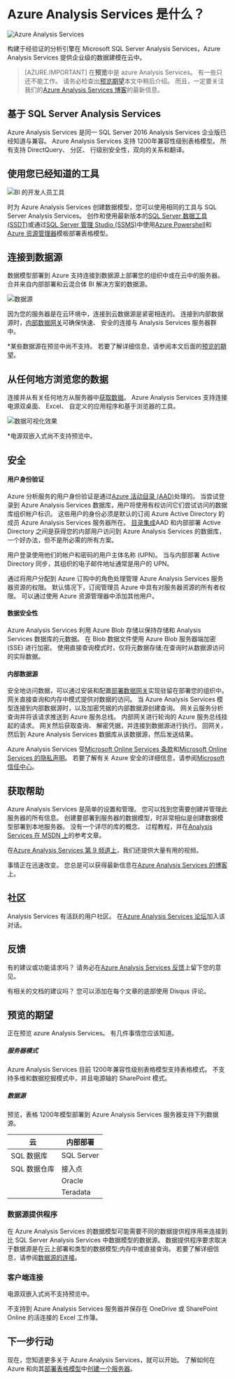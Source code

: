 <properties
   pageTitle="什么是 Azure Analysis Services |Microsoft Azure"
   description="在 Azure 中获得 Analysis Services 的大框架。"
   services="analysis-services"
   documentationCenter=""
   authors="minewiskan"
   manager="erikre"
   editor=""
   tags=""/>
<tags
   ms.service="analysis-services"
   ms.devlang="NA"
   ms.topic="article"
   ms.tgt_pltfrm="NA"
   ms.workload="na"
   ms.date="10/25/2016"
   ms.author="owend"/>

# <a name="what-is-azure-analysis-services"></a>Azure Analysis Services 是什么？
![Azure Analysis Services](./media/analysis-services-overview/aas-overview-aas-icon.png)

构建于经验证的分析引擎在 Microsoft SQL Server Analysis Services，Azure Analysis Services 提供企业级的数据建模在云中。

> [AZURE.IMPORTANT] 在**预览**中是 azure Analysis Services。 有一些只还不能工作。 请务必检查出[预览期望](#preview-expectations)本文中稍后介绍。 而且，一定要关注我们的[Azure Analysis Services 博客](https://go.microsoft.com/fwlink/?linkid=830920)的最新信息。

## <a name="built-on-sql-server-analysis-services"></a>基于 SQL Server Analysis Services
Azure Analysis Services 是同一 SQL Server 2016 Analysis Services 企业版已经知道与兼容。 Azure Analysis Services 支持 1200年兼容性级别表格模型。 所有支持 DirectQuery、 分区、 行级别安全性，双向的关系和翻译。

## <a name="use-the-tools-you-already-know"></a>使用您已经知道的工具
![BI 的开发人员工具](./media/analysis-services-overview/aas-overview-dev-tools.png)

时为 Azure Analysis Services 创建数据模型，您可以使用相同的工具与 SQL Server Analysis Services。 创作和使用最新版本的[SQL Server 数据工具 (SSDT)](https://msdn.microsoft.com/library/mt204009.aspx)或通过[SQL Server 管理 Studio (SSMS)](https://msdn.microsoft.com/library/mt238290.aspx)中使用[Azure Powershell](../powershell-install-configure.md)和[Azure 资源管理器](../azure-resource-manager/resource-group-overview.md)模板部署表格模型。

## <a name="connect-to-data-sources"></a>连接到数据源
数据模型部署到 Azure 支持连接到数据源上部署您的组织中或在云中的服务器。 合并来自内部部署和云混合体 BI 解决方案的数据源。

![数据源](./media/analysis-services-overview/aas-overview-data-sources.png)

因为您的服务器是在云环境中，连接到云数据源是紧密相连的。 连接到内部数据源时，[内部数据网关](analysis-services-gateway.md)可确保快速、 安全的连接与 Analysis Services 服务器群中。  

 \*某些数据源在预览中尚不支持。 若要了解详细信息，请参阅本文后面的[预览的期望](#preview-expectations)。

## <a name="explore-your-data-from-anywhere"></a>从任何地方浏览您的数据
连接并从有关任何地方从服务器中[获取数据](analysis-services-connect.md)。 Azure Analysis Services 支持连接电源双桌面、 Excel、 自定义的应用程序和基于浏览器的工具。

![数据可视化效果](./media/analysis-services-overview/aas-overview-visualization.png)

 \*电源双嵌入式尚不支持预览中。

## <a name="secure"></a>安全

#### <a name="user-authentication"></a>用户身份验证
Azure 分析服务的用户身份验证是通过[Azure 活动目录 (AAD)](../active-directory/active-directory-whatis.md)处理的。 当尝试登录到 Azure Analysis Services 数据库，用户将使用有权访问它们尝试访问的数据库组织帐户标识。 这些用户的身份必须是默认的订阅 Azure Active Directory 的成员 Azure Analysis Services 服务器所在。 [目录集成](https://technet.microsoft.com/library/jj573653.aspx)AAD 和内部部署 Active Directory 之间是获得您的内部用户访问到 Azure Analysis Services 的数据库，一个好办法，但不是所必需的所有方案。

用户登录使用他们的帐户和密码的用户主体名称 (UPN)。 当与内部部署 Active Directory 同步，其组织的电子邮件地址通常是用户的 UPN。

通过将用户分配到 Azure 订购中的角色处理管理 Azure Analysis Services 服务器资源的权限。 默认情况下，订阅管理员 Azure 中具有对服务器资源的所有者权限。 可以通过使用 Azure 资源管理器中添加其他用户。

#### <a name="data-security"></a>数据安全性
Azure Analysis Services 利用 Azure Blob 存储以保持存储和 Analysis Services 数据库的元数据。 在 Blob 数据文件使用 Azure Blob 服务器端加密 (SSE) 进行加密。 使用直接查询模式时，仅将元数据存储;在查询时从数据源访问的实际数据。

#### <a name="on-premises-data-sources"></a>内部数据源
安全地访问数据，可以通过安装和配置[部署数据网关](analysis-services-gateway.md)实现驻留在部署您的组织中。 网关直接查询和内存中模式提供对数据的访问。 当 Azure Analysis Services 模型连接到内部数据源时，以及加密凭据的内部数据源创建查询。 网关云服务分析查询并将该请求推送到 Azure 服务总线。 内部网关进行轮询的 Azure 服务总线挂起的请求。 网关然后获取查询、 解密凭据，并连接到数据源进行执行。 回网关，然后到 Azure Analysis Services 数据库从该数据源，然后发送结果。

Azure Analysis Services 受[Microsoft Online Services 条款](http://www.microsoftvolumelicensing.com/DocumentSearch.aspx?Mode=3&DocumentTypeId=31)和[Microsoft Online Services 的隐私声明](https://www.microsoft.com/privacystatement/OnlineServices/Default.aspx)。
若要了解有关 Azure 安全的详细信息，请参阅[Microsoft 信任中心](https://www.microsoft.com/trustcenter/Security/AzureSecurity)。

## <a name="get-help"></a>获取帮助
Azure Analysis Services 是简单的设置和管理。 您可以找到您需要创建并管理此服务器的所有信息。 创建要部署到服务器的数据模型，时非常相似是创建数据模型部署到本地服务器。 没有一个详尽的库的概念、 过程教程，并在[Analysis Services 在 MSDN 上](https://msdn.microsoft.com/library/bb522607.aspx)的参考文章。

在[Azure Analysis Services 第 9 频道上](https://channel9.msdn.com/series/Azure-Analysis-Services)，我们还提供大量有用的视频。

事情正在迅速改变。 您总是可以获得最新信息在[Azure Analysis Services 的博客](https://go.microsoft.com/fwlink/?linkid=830920)上。

## <a name="community"></a>社区
Analysis Services 有活跃的用户社区。 在[Azure Analysis Services 论坛](https://aka.ms/azureanalysisservicesforum)加入该对话。

## <a name="feedback"></a>反馈
有的建议或功能请求吗？ 请务必在[Azure Analysis Services 反馈](https://aka.ms/azureanalysisservicesfeedback)上留下您的意见。

有相关的文档的建议吗？ 您可以添加在每个文章的底部使用 Disqus 评论。

## <a name="preview-expectations"></a>预览的期望
正在预览 azure Analysis Services。 有几件事情您应该知道。

##### <a name="server-modes"></a>服务器模式
Azure Analysis Services 目前 1200年兼容性级别表格模型支持表格模式。 不支持多维和数据挖掘模式中，并且电源轴的 SharePoint 模式。

##### <a name="data-sources"></a>数据源
预览，表格 1200年模型部署到 Azure Analysis Services 服务器支持下列数据源。

| **云** | **内部部署** |
|--------------|------------|
| SQL 数据库 | SQL Server |
| SQL 数据仓库 | 接入点 |
|      | Oracle |
|       | Teradata |


### <a name="data-source-providers"></a>数据源提供程序
在 Azure Analysis Services 的数据模型可能需要不同的数据提供程序用来连接到比 SQL Server Analysis Services 中数据模型的数据源。 数据提供程序要求取决于数据源是在云上部署和类型的数据模型;内存中或直接查询。 若要了解详细信息，请参阅[数据源的连接](analysis-services-datasource.md)。


### <a name="client-connections"></a>客户端连接
电源双嵌入式尚不支持预览中。

不支持到 Azure Analysis Services 服务器并保存在 OneDrive 或 SharePoint Online 的活连接的 Excel 工作簿。



## <a name="next-steps"></a>下一步行动
现在，您知道更多关于 Azure Analysis Services，就可以开始。 了解如何在 Azure 和向其[部署表格模型](analysis-services-deploy.md)中[创建一个服务器](analysis-services-create-server.md)。

